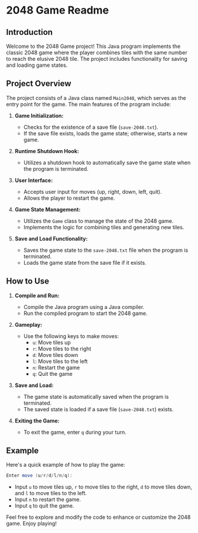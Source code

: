 # 2048 Game Readme

## Introduction

Welcome to the 2048 Game project! This Java program implements the classic 2048 game where the player combines tiles with the same number to reach the elusive 2048 tile. The project includes functionality for saving and loading game states.

## Project Overview

The project consists of a Java class named `Main2048`, which serves as the entry point for the game. The main features of the program include:

1. **Game Initialization:**
   - Checks for the existence of a save file (`save-2048.txt`).
   - If the save file exists, loads the game state; otherwise, starts a new game.

2. **Runtime Shutdown Hook:**
   - Utilizes a shutdown hook to automatically save the game state when the program is terminated.

3. **User Interface:**
   - Accepts user input for moves (up, right, down, left, quit).
   - Allows the player to restart the game.

4. **Game State Management:**
   - Utilizes the `Game` class to manage the state of the 2048 game.
   - Implements the logic for combining tiles and generating new tiles.

5. **Save and Load Functionality:**
   - Saves the game state to the `save-2048.txt` file when the program is terminated.
   - Loads the game state from the save file if it exists.

## How to Use

1. **Compile and Run:**
   - Compile the Java program using a Java compiler.
   - Run the compiled program to start the 2048 game.

2. **Gameplay:**
   - Use the following keys to make moves:
     - `u`: Move tiles up
     - `r`: Move tiles to the right
     - `d`: Move tiles down
     - `l`: Move tiles to the left
     - `n`: Restart the game
     - `q`: Quit the game

3. **Save and Load:**
   - The game state is automatically saved when the program is terminated.
   - The saved state is loaded if a save file (`save-2048.txt`) exists.

4. **Exiting the Game:**
   - To exit the game, enter `q` during your turn.

## Example

Here's a quick example of how to play the game:

```java
Enter move (u/r/d/l/n/q):
```

- Input `u` to move tiles up, `r` to move tiles to the right, `d` to move tiles down, and `l` to move tiles to the left.
- Input `n` to restart the game.
- Input `q` to quit the game.

Feel free to explore and modify the code to enhance or customize the 2048 game. Enjoy playing!